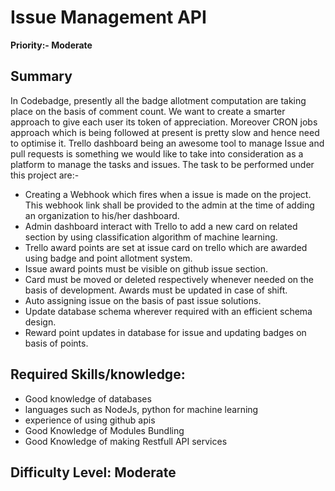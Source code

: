 # **Issue Management API**
**Priority:- Moderate**
## **Summary**
In Codebadge, presently all the badge allotment computation are taking place on the basis of comment count. We want to create a smarter approach to give each user its token of appreciation. Moreover CRON jobs approach which is being followed at present is pretty slow and hence need to optimise it. Trello dashboard being an awesome tool to manage Issue and pull requests is something we would like to take into consideration as a platform to manage the tasks and issues. The task to be performed under this project are:-
* Creating a Webhook which fires when a issue is made on the project. This webhook link shall be provided to the admin at the time of adding an organization to his/her dashboard.
* Admin dashboard interact with Trello to add a new card on related section by using classification algorithm of machine learning.
* Trello award points are set at issue card on trello which are awarded using badge and point allotment system.
* Issue award points must be visible on github issue section.
* Card must be moved or deleted respectively whenever needed on the basis of development. Awards must be updated in case of shift.
* Auto assigning issue on the basis of past issue solutions.
* Update database schema wherever required with an efficient schema design.
* Reward point updates in database for issue and updating badges on basis of points.
## **Required Skills/knowledge:**
* Good knowledge of databases
* languages such as NodeJs, python for machine learning
* experience of using github apis
* Good Knowledge of Modules Bundling
* Good Knowledge of making Restfull API services

## **Difficulty Level: Moderate**
